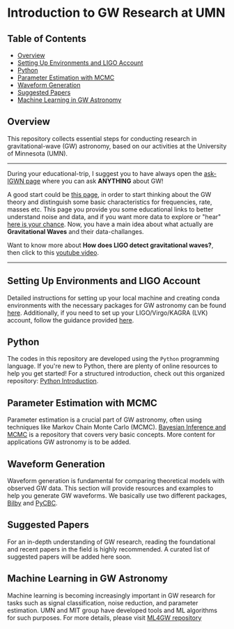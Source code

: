 # Introduction to GW Research at UMN

## Table of Contents
- [Overview](#overview)
- [Setting Up Environments and LIGO Account](#setting-up-environments-and-ligo-account)
- [Python](#python)
- [Parameter Estimation with MCMC](#parameter-estimation-with-mcmc)
- [Waveform Generation](#waveform-generation)
- [Suggested Papers](#suggested-papers)
- [Machine Learning in GW Astronomy](#machine-learning-in-gw-astronomy)

## Overview
This repository collects essential steps for conducting research in gravitational-wave (GW) astronomy, based on our activities at the University of Minnesota (UMN).
******************
During your educational-trip, I suggest you to have always open the [ask-IGWN page](https://ask.igwn.org/) where you can ask **ANYTHING** about GW!

A good start could be [this page](https://www.gw-openscience.org/path/), in order to start thinking about the GW theory and distinguish some basic characteristics for frequencies, rate, masses etc. This page you provide you some educational links to better understand noise and data, and if you want more data to explore or "hear" [here is your chance](https://labcit.ligo.caltech.edu/~jkanner/aapt/web/resources.html). Now, you have a main idea about what actually are **Gravitational Waves** and their data-challanges.

Want to know more about **How does LIGO detect gravitational waves?**, then click to this [youtube video](https://www.youtube.com/watch?v=X7RJHxeCulY&ab_channel=CraigCahillane).
*********************
## Setting Up Environments and LIGO Account

Detailed instructions for setting up your local machine and creating conda environments with the necessary packages for GW astronomy can be found [here](https://github.com/asasli/gw-intro-umn/blob/main/set_up.md). Additionally, if you need to set up your LIGO/Virgo/KAGRA (LVK) account, follow the guidance provided [here](https://github.com/asasli/gw-intro-umn/blob/main/lvk_account.md).

## Python

The codes in this repository are developed using the `Python` programming language. If you're new to Python, there are plenty of online resources to help you get started! For a structured introduction, check out this organized repository: [Python Introduction](https://github.com/asasli/Python_Intro_AUTh).

## Parameter Estimation with MCMC

Parameter estimation is a crucial part of GW astronomy, often using techniques like Markov Chain Monte Carlo (MCMC). [Bayesian Inference and MCMC](https://github.com/asasli/BayesMCMC) is a repository that covers very basic concepts. More content for applications GW astronomy is to be added.

## Waveform Generation

Waveform generation is fundamental for comparing theoretical models with observed GW data. This section will provide resources and examples to help you generate GW waveforms. We basically use two different packages, [Bilby]() and [PyCBC]().

## Suggested Papers

For an in-depth understanding of GW research, reading the foundational and recent papers in the field is highly recommended. A curated list of suggested papers will be added here soon.

## Machine Learning in GW Astronomy

Machine learning is becoming increasingly important in GW research for tasks such as signal classification, noise reduction, and parameter estimation. UMN and MIT group have developed tools and ML algorithms for such purposes. For more details, please visit [ML4GW repository](https://github.com/ML4GW)
